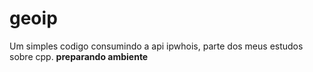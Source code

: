# geoip
Um simples codigo consumindo a api ipwhois, parte dos meus estudos sobre cpp.
**preparando ambiente**
